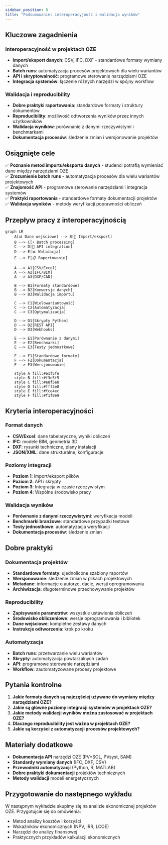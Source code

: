 ```yaml
---
sidebar_position: 8
title: "Podsumowanie: interoperacyjność i walidacja wyników"
---
```


## Kluczowe zagadnienia

### Interoperacyjność w projektach OZE
- **Import/eksport danych**: CSV, IFC, DXF - standardowe formaty wymiany danych
- **Batch runs**: automatyzacja procesów projektowych dla wielu wariantów
- **API i skryptowalność**: programowe sterowanie narzędziami OZE
- **Integracja systemów**: łączenie różnych narzędzi w spójny workflow

### Walidacja i reproducibility
- **Dobre praktyki raportowania**: standardowe formaty i struktury dokumentów
- **Reproducibility**: możliwość odtworzenia wyników przez innych użytkowników
- **Walidacja wyników**: porównanie z danymi rzeczywistymi i benchmarkami
- **Dokumentacja procesów**: śledzenie zmian i wersjonowanie projektów

## Osiągnięte cele

✅ **Poznanie metod importu/eksportu danych** - studenci potrafią wymieniać dane między narzędziami OZE  
✅ **Zrozumienie batch runs** - automatyzacja procesów dla wielu wariantów projektowych  
✅ **Znajomość API** - programowe sterowanie narzędziami i integracja systemów  
✅ **Praktyki raportowania** - standardowe formaty dokumentacji projektów  
✅ **Walidacja wyników** - metody weryfikacji poprawności obliczeń  

## Przepływ pracy z interoperacyjnością

```mermaid
graph LR
    A[📊 Dane wejściowe] --> B[🔄 Import/eksport]
    B --> C[⚡ Batch processing]
    C --> D[🎯 API integration]
    D --> E[📊 Walidacja]
    E --> F[📋 Raportowanie]
    
    A --> A1[CSV/Excel]
    A --> A2[IFC/BIM]
    A --> A3[DXF/CAD]
    
    B --> B1[Formaty standardowe]
    B --> B2[Konwersje danych]
    B --> B3[Walidacja importu]
    
    C --> C1[Wielowariantowość]
    C --> C2[Automatyzacja]
    C --> C3[Optymalizacja]
    
    D --> D1[Skrypty Python]
    D --> D2[REST API]
    D --> D3[Webhooks]
    
    E --> E1[Porównanie z danymi]
    E --> E2[Benchmarki]
    E --> E3[Testy jednostkowe]
    
    F --> F1[Standardowe formaty]
    F --> F2[Dokumentacja]
    F --> F3[Wersjonowanie]
    
    style A fill:#e1f5fe
    style B fill:#f3e5f5
    style C fill:#e8f5e8
    style D fill:#fff3e0
    style E fill:#fce4ec
    style F fill:#f1f8e9
```

## Kryteria interoperacyjności

### Format danych
- **CSV/Excel**: dane tabelaryczne, wyniki obliczeń
- **IFC**: modele BIM, geometria 3D
- **DXF**: rysunki techniczne, plany instalacji
- **JSON/XML**: dane strukturalne, konfiguracje

### Poziomy integracji
- **Poziom 1**: Import/eksport plików
- **Poziom 2**: API i skrypty
- **Poziom 3**: Integracja w czasie rzeczywistym
- **Poziom 4**: Wspólne środowisko pracy

### Walidacja wyników
- **Porównanie z danymi rzeczywistymi**: weryfikacja modeli
- **Benchmarki branżowe**: standardowe przypadki testowe
- **Testy jednostkowe**: automatyzacja weryfikacji
- **Dokumentacja procesów**: śledzenie zmian

## Dobre praktyki

### Dokumentacja projektów
- **Standardowe formaty**: ujednolicone szablony raportów
- **Wersjonowanie**: śledzenie zmian w plikach projektowych
- **Metadane**: informacje o autorze, dacie, wersji oprogramowania
- **Archiwizacja**: długoterminowe przechowywanie projektów

### Reproducibility
- **Zapisywanie parametrów**: wszystkie ustawienia obliczeń
- **Środowisko obliczeniowe**: wersje oprogramowania i bibliotek
- **Dane wejściowe**: kompletne zestawy danych
- **Instrukcje odtworzenia**: krok po kroku

### Automatyzacja
- **Batch runs**: przetwarzanie wielu wariantów
- **Skrypty**: automatyzacja powtarzalnych zadań
- **API**: programowe sterowanie narzędziami
- **Workflow**: zautomatyzowane procesy projektowe

## Pytania kontrolne

1. **Jakie formaty danych są najczęściej używane do wymiany między narzędziami OZE?**
2. **Jakie są główne poziomy integracji systemów w projektach OZE?**
3. **Jakie metody walidacji wyników można zastosować w projektach OZE?**
4. **Dlaczego reproducibility jest ważna w projektach OZE?**
5. **Jakie są korzyści z automatyzacji procesów projektowych?**

## Materiały dodatkowe

- **Dokumentacja API** narzędzi OZE (PV*SOL, PVsyst, SAM)
- **Standardy wymiany danych** (IFC, DXF, CSV)
- **Przewodniki automatyzacji** (Python, R, MATLAB)
- **Dobre praktyki dokumentacji** projektów technicznych
- **Metody walidacji** modeli energetycznych

## Przygotowanie do następnego wykładu

W następnym wykładzie skupimy się na analizie ekonomicznej projektów OZE. Przygotujcie się do omówienia:

- Metod analizy kosztów i korzyści
- Wskaźników ekonomicznych (NPV, IRR, LCOE)
- Narzędzi do analizy finansowej
- Praktycznych przykładów kalkulacji ekonomicznych
